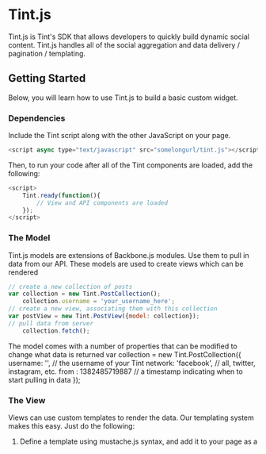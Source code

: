 # Tint.js
Tint.js is Tint's SDK that allows developers to quickly build dynamic social content. Tint.js handles all of the social aggregation and data delivery / pagination / templating.

## Getting Started

Below, you will learn how to use Tint.js to build a basic custom widget.

### Dependencies

Include the Tint script along with the other JavaScript on your page.

```javascript
<script async type="text/javascript" src="somelongurl/tint.js"></script>
```

Then, to run your code after all of the Tint components are loaded, add the following:
```javascript
<script>
	Tint.ready(function(){
		// View and API components are loaded
	});
</script>
```

### The Model

Tint.js models are extensions of Backbone.js modules. Use them to pull in data from our API. These models are used to create views which can be rendered 

```javascript
// create a new collection of posts
var collection = new Tint.PostCollection();
    collection.username = 'your_username_here';
// create a new view, associating them with this collection
var postView = new Tint.PostView({model: collection});
// pull data from server
    collection.fetch();
```

The model comes with a number of properties that can be modified to change what data is returned
var collection = new Tint.PostCollection({
	username: '', // the username of your Tint
	network: 'facebook', // all, twitter, instagram, etc.
	from : 1382485719887 // a timestamp indicating when to start pulling in data
});

### The View

Views can use custom templates to render the data. Our templating system makes this easy. Just do the following:
1. Define a template using mustache.js syntax, and add it to your page as a <script> tag.
2. Associate it with a view using the _Tint.Utils.template_ function

```html
<!-- 1. defining a custom template -->
<script class="my_template_name" type="application/x-template">
	<div>
		<h2>{{ title }}</h2>
	</div>
</script>
```

```html
<!-- 2. setting up model and view with custom template -->
<script>
	Tint.ready(function(){
		// View and API components are loaded
		// create a new collection of posts
		var collection = new Tint.PostCollection();
		collection.username = 'your_username_here'; // required
		// create a new view, associating them with this collection
		var postHolderView = new Tint.PostHolderView({
			model: collection
			template: 'http://www.example.com/url/to/your/jsonp/template', // optional template for a single post (see http://dev.tintup.com/template/postTemplate_basic?callback=example for an example)
			template_css: 'http://www.example.com/url/to/your/css.css', // optional css file to go with your template
			afterRender: function(){ // optional function to be called after all of the posts have rendered
				console.log('render finished');
			}
		});
		// pull data from server
		collection.fetch();
	});
</script>
```

